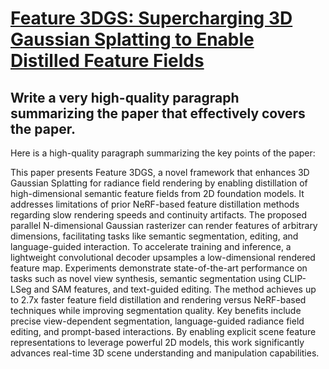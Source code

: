 # [Feature 3DGS: Supercharging 3D Gaussian Splatting to Enable Distilled   Feature Fields](https://arxiv.org/abs/2312.03203)

## Write a very high-quality paragraph summarizing the paper that effectively covers the paper.

 Here is a high-quality paragraph summarizing the key points of the paper:

This paper presents Feature 3DGS, a novel framework that enhances 3D Gaussian Splatting for radiance field rendering by enabling distillation of high-dimensional semantic feature fields from 2D foundation models. It addresses limitations of prior NeRF-based feature distillation methods regarding slow rendering speeds and continuity artifacts. The proposed parallel N-dimensional Gaussian rasterizer can render features of arbitrary dimensions, facilitating tasks like semantic segmentation, editing, and language-guided interaction. To accelerate training and inference, a lightweight convolutional decoder upsamples a low-dimensional rendered feature map. Experiments demonstrate state-of-the-art performance on tasks such as novel view synthesis, semantic segmentation using CLIP-LSeg and SAM features, and text-guided editing. The method achieves up to 2.7x faster feature field distillation and rendering versus NeRF-based techniques while improving segmentation quality. Key benefits include precise view-dependent segmentation, language-guided radiance field editing, and prompt-based interactions. By enabling explicit scene feature representations to leverage powerful 2D models, this work significantly advances real-time 3D scene understanding and manipulation capabilities.
